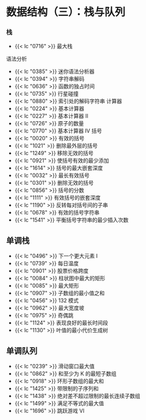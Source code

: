 # 数据结构（三）：栈与队列

### 栈

- {{< lc "0716" >}} 最大栈

语法分析
- {{< lc "0385" >}} 迷你语法分析器
- {{< lc "0394" >}} 字符串解码
- {{< lc "0636" >}} 函数的独占时间
- {{< lc "0735" >}} 行星碰撞
- {{< lc "0880" >}} 索引处的解码字符串
计算器
- {{< lc "0224" >}} 基本计算器
- {{< lc "0227" >}} 基本计算器 II
- {{< lc "0726" >}} 原子的数量
- {{< lc "0770" >}} 基本计算器 IV
括号
- {{< lc "0020" >}} 有效的括号
- {{< lc "1021" >}} 删除最外层的括号
- {{< lc "1249" >}} 移除无效的括号
- {{< lc "0921" >}} 使括号有效的最少添加
- {{< lc "1614" >}} 括号的最大嵌套深度
- {{< lc "0032" >}} 最长有效括号
- {{< lc "0301" >}} 删除无效的括号
- {{< lc "0856" >}} 括号的分数
- {{< lc "1111" >}} 有效括号的嵌套深度
- {{< lc "1190" >}} 反转每对括号间的子串
- {{< lc "0678" >}} 有效的括号字符串
- {{< lc "1541" >}} 平衡括号字符串的最少插入次数

## 单调栈


- {{< lc "0496" >}} 下一个更大元素 I
- {{< lc "0739" >}} 每日温度
- {{< lc "0901" >}} 股票价格跨度
- {{< lc "0084" >}} 柱状图中最大的矩形
- {{< lc "0085" >}} 最大矩形
- {{< lc "0907" >}} 子数组的最小值之和
- {{< lc "0456" >}} 132 模式
- {{< lc "0962" >}} 最大宽度坡
- {{< lc "0975" >}} 奇偶跳
- {{< lc "1124" >}} 表现良好的最长时间段
- {{< lc "1130" >}} 叶值的最小代价生成树

##  单调队列

- {{< lc "0239" >}} 滑动窗口最大值
- {{< lc "0862" >}} 和至少为 K 的最短子数组
- {{< lc "0918" >}} 环形子数组的最大和
- {{< lc "1425" >}} 带限制的子序列和
- {{< lc "1438" >}} 绝对差不超过限制的最长连续子数组
- {{< lc "1499" >}} 满足不等式的最大值
- {{< lc "1696" >}} 跳跃游戏 VI
